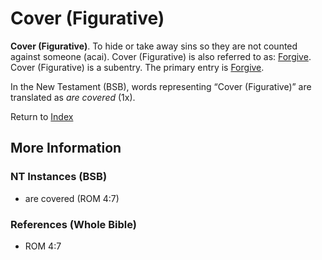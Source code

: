 # Cover (Figurative)
**Cover (Figurative)**. 
To hide or take away sins so they are not counted against someone (acai). 
Cover (Figurative) is also referred to as: 
[Forgive](Forgive.md). 
Cover (Figurative) is a subentry. The primary entry is 
[Forgive](Forgive.md). 




In the New Testament (BSB), words representing “Cover (Figurative)” are translated as 
*are covered* (1x). 


Return to [Index](00-Index.md)

## More Information

### NT Instances (BSB)

* are covered (ROM 4:7)



### References (Whole Bible)

* ROM 4:7



